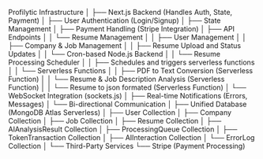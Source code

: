 Profilytic Infrastructure
│
├── Next.js Backend (Handles Auth, State, Payment)
│   ├── User Authentication (Login/Signup)
│   ├── State Management
│   ├── Payment Handling (Stripe Integration)
│   ├── API Endpoints
│   │   └── Resume Management
│   │       ├── User Management
│   │       ├── Company & Job Management
│   │       ├── Resume Upload and Status Updates
│   │       └── Cron-based Node.js Backend
│   │           └── Resume Processing Scheduler
│   │               ├── Schedules and triggers serverless functions
│   │               └── Serverless Functions
│   │                   ├── PDF to Text Conversion (Serverless Function)
│   │                   └── Resume & Job Description Analysis (Serverless Function)
│   │                   └── Resume to json formated (Serverless Function)
│   └── WebSocket Integration (sockets.js)
│       ├── Real-time Notifications (Errors, Messages)
│       └── Bi-directional Communication
│
├── Unified Database (MongoDB Atlas Serverless)
│   ├── User Collection
│   ├── Company Collection
│   ├── Job Collection
│   ├── Resume Collection
│   ├── AIAnalysisResult Collection
│   ├── ProcessingQueue Collection
│   ├── TokenTransaction Collection
│   ├── AIInteraction Collection
│   └── ErrorLog Collection
│
└── Third-Party Services
    └── Stripe (Payment Processing)
